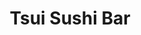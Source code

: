 ---
layout: place
title: "Tsui Sushi Bar"
permalink: /washington/seattle/tsui-sushi-bar.html
stateAbbr: WA
stateName: Washington
cityName: Seattle
place_id: ChIJnQ8RUGkUkFQRcfTGUvZN43w
photos:
  - name: >-
      places/ChIJnQ8RUGkUkFQRcfTGUvZN43w/photos/AeeoHcJt1uxb7DSN7jvi9oL86dGtb4SrYKHf3n4v4rCCGHL5uJeL25uKBEx9ozu91QYTpIPwSQPeOjhDHHOGNecqwU0d_zjcUyWJ8mW6x1NRwUUPAOKdBMVa-mjJQvgZiEZUjaRLkhiev2xgt19S3ZCR7wX24K1aPGM5kHnR-v7wvFK6ZhtLSflSwPTvHj_4MvLHIfZNHPtmviyoc5QRqdv1DUlG_ezgUQ4s7UJwEJbOKC9NfQNz6x73AE1PFQBrZ9ZR2epVF-yGmyJTc2UgcuVD4W2baqA2CaATUVTf7R0GHSdDWQ
    widthPx: 1893
    heightPx: 1065
    authorAttributions:
      - displayName: Tsui Sushi Bar
        uri: https://maps.google.com/maps/contrib/115201507669779201372
        photoUri: >-
          https://lh3.googleusercontent.com/a-/ALV-UjX-67WKPHgf-C3ZDpY0zejJYgA8kESl7XYbTHVS9MlMIvjTj43w=s100-p-k-no-mo
    flagContentUri: >-
      https://www.google.com/local/imagery/report/?cb_client=maps_api_places.places_api&image_key=!1e10!2sAF1QipOSc8W8ypjzY1cQ9kJ-7OMmTGIclrb6FZN6zf3E&hl=en-US
    googleMapsUri: >-
      https://www.google.com/maps/place//data=!3m4!1e2!3m2!1sAF1QipOSc8W8ypjzY1cQ9kJ-7OMmTGIclrb6FZN6zf3E!2e10!4m2!3m1!1s0x5490146950110f9d:0x7ce34df652c6f471
  - name: >-
      places/ChIJnQ8RUGkUkFQRcfTGUvZN43w/photos/AeeoHcK286Zgc93mCnvErK3JO-7GKibzkLXiKiBffbyne2Y5gF_nYM9JFpV1-aXpFhKASRA4o5flf-4f_OiuBTwGb_rtwVuD8u7Fmo9HQpVNFxRovKEyNxikGo2EGeOZLQrTwtBKKSqFa9Qmk_O7k94ziug13raPGn3O_YnfVzVnr0WZIKWMIKLx81MpzogL1Ab4jY5nQls1YPGeYn0iJfXB8W3PPPkcTr8kmVLRu5bQIiobTQJGt9PlEHnY51__7o6C8b0ocWAsTKIYJ1ioV5aHrrgXuzZyh6k6KfHNc2GVSXW6hQ
    widthPx: 1440
    heightPx: 810
    authorAttributions:
      - displayName: Tsui Sushi Bar
        uri: https://maps.google.com/maps/contrib/115201507669779201372
        photoUri: >-
          https://lh3.googleusercontent.com/a-/ALV-UjX-67WKPHgf-C3ZDpY0zejJYgA8kESl7XYbTHVS9MlMIvjTj43w=s100-p-k-no-mo
    flagContentUri: >-
      https://www.google.com/local/imagery/report/?cb_client=maps_api_places.places_api&image_key=!1e10!2sAF1QipO9ToTPatloe73NCQFCSmBTPXXRfEObB6npEotS&hl=en-US
    googleMapsUri: >-
      https://www.google.com/maps/place//data=!3m4!1e2!3m2!1sAF1QipO9ToTPatloe73NCQFCSmBTPXXRfEObB6npEotS!2e10!4m2!3m1!1s0x5490146950110f9d:0x7ce34df652c6f471
  - name: >-
      places/ChIJnQ8RUGkUkFQRcfTGUvZN43w/photos/AeeoHcLCP6U5dyGOAyB3CcVnd_ES8c0AeGupe5-RmcDPMqTPRb4auJpbBK5yyWl4f3KrCnyHmzGKZ6Qs2s441aRObbiQjZvjAWDEwmgWC4akDqGudlFqASJNlCQqqCm6lxxxIwESwbfOhUzDagU9xnl1TizxzDvLOMyNaY5G-06J1Pf2qb1wGuaOPY4N8NJwkToIr_xfudjxwpnOvL5D7kgalYwRMdMFEBZpk86S7aV8QntqXRF9bEJmMf7Ke6N67JRqrOBuag1sbI-X5wej7GK5-WST-SALICnrZAFDuQlnjq_3xg
    widthPx: 4164
    heightPx: 4800
    authorAttributions:
      - displayName: Tsui Sushi Bar
        uri: https://maps.google.com/maps/contrib/115201507669779201372
        photoUri: >-
          https://lh3.googleusercontent.com/a-/ALV-UjX-67WKPHgf-C3ZDpY0zejJYgA8kESl7XYbTHVS9MlMIvjTj43w=s100-p-k-no-mo
    flagContentUri: >-
      https://www.google.com/local/imagery/report/?cb_client=maps_api_places.places_api&image_key=!1e10!2sAF1QipPxZV2XlTr-hzuDjJ3yHU6NpftniYfLxrhKDxXJ&hl=en-US
    googleMapsUri: >-
      https://www.google.com/maps/place//data=!3m4!1e2!3m2!1sAF1QipPxZV2XlTr-hzuDjJ3yHU6NpftniYfLxrhKDxXJ!2e10!4m2!3m1!1s0x5490146950110f9d:0x7ce34df652c6f471
  - name: >-
      places/ChIJnQ8RUGkUkFQRcfTGUvZN43w/photos/AeeoHcJxfC854bvXqK76x_K1gk31LRBPVEhoOYOmJdlIM3tna_JH_Ev_9X75fk4lC05cZv0UUm5STH5HKjGt8gPF8jgLJFMO2DCSHviPKlA9rrNeEbUGzcyHGDU9my2x2q-r0AOao5vUNPcerycPZNK9JUubRPyFcvZfD5VuM0jrhVOjRaz7O3BML6tDfm3GGEUMn3BEllyqujxsqmoC-oJ5sXTQDLvOFyYD0TTk95r0Qv--AG3VOFSqxe2SFO8Mybkhb7ZRqnUX4RWzbuGkdXpx1jdl3m0h2WbmUC89w0DhWzfV3g
    widthPx: 1440
    heightPx: 810
    authorAttributions:
      - displayName: Tsui Sushi Bar
        uri: https://maps.google.com/maps/contrib/115201507669779201372
        photoUri: >-
          https://lh3.googleusercontent.com/a-/ALV-UjX-67WKPHgf-C3ZDpY0zejJYgA8kESl7XYbTHVS9MlMIvjTj43w=s100-p-k-no-mo
    flagContentUri: >-
      https://www.google.com/local/imagery/report/?cb_client=maps_api_places.places_api&image_key=!1e10!2sAF1QipMGd9WjT5zGrja_kMO1DCA5E7LaJG2AGLdyOcjf&hl=en-US
    googleMapsUri: >-
      https://www.google.com/maps/place//data=!3m4!1e2!3m2!1sAF1QipMGd9WjT5zGrja_kMO1DCA5E7LaJG2AGLdyOcjf!2e10!4m2!3m1!1s0x5490146950110f9d:0x7ce34df652c6f471
  - name: >-
      places/ChIJnQ8RUGkUkFQRcfTGUvZN43w/photos/AeeoHcKRaDd3AuqQZrWMbilvskizUokl_69NrAcQC5cRvGDtmGVC7K5-o0lVUo3dG64Nf7ue7mGoKDH63YgJVpf9yVy399CV21NI97WZerMaHC7q_Dil1FaYEUqcdmYYM5jxyrX80pKsMlWJuxtlNLSUoxeiEQQTEEQj-lJwkXz1teDDCg5AQXn6uhgJB7SX7SkkDVVpMLsCbRW-4GRD1znw9R9t_PvzZ2VYjCmJa6NogrratEAFITmq1gYk_IXltiN3Xgnp6eLvXCGLBdLrnGt3gRmcXQ81ZklHTEjxeaQMUNkX4A
    widthPx: 3000
    heightPx: 3113
    authorAttributions:
      - displayName: Tsui Sushi Bar
        uri: https://maps.google.com/maps/contrib/115201507669779201372
        photoUri: >-
          https://lh3.googleusercontent.com/a-/ALV-UjX-67WKPHgf-C3ZDpY0zejJYgA8kESl7XYbTHVS9MlMIvjTj43w=s100-p-k-no-mo
    flagContentUri: >-
      https://www.google.com/local/imagery/report/?cb_client=maps_api_places.places_api&image_key=!1e10!2sAF1QipPF63QBn7M_afSJJuKrcHoNzNQwFD-Czfa-z0Dw&hl=en-US
    googleMapsUri: >-
      https://www.google.com/maps/place//data=!3m4!1e2!3m2!1sAF1QipPF63QBn7M_afSJJuKrcHoNzNQwFD-Czfa-z0Dw!2e10!4m2!3m1!1s0x5490146950110f9d:0x7ce34df652c6f471
  - name: >-
      places/ChIJnQ8RUGkUkFQRcfTGUvZN43w/photos/AeeoHcJiZL6Imchabb3yiFCivvC64XrewVutwEkxfdhDUu0CElmkhtKiAfx7rZ_NdW81opbcCzm0_4co74b8D68vuQoyvo58teynM40qtu4lxtGJBnMy63Ms66IJ0CUkP4kH07BRie0fiyWCKZjs4jAij217Z6afcc4-ptFRSSZBxzOjh6fEQuOglPoCTn1psad3caCy3TxKe8RG7LaJXqmeoHYKzztw7Z9j4p_wvDGhtbAfNTTdNHlhpvqo4piiy_KXr4WeyghBMGH6feiL8Dn1lhEcRhrltVreHNNxfWN-9VBXIQ
    widthPx: 4800
    heightPx: 3600
    authorAttributions:
      - displayName: Tsui Sushi Bar
        uri: https://maps.google.com/maps/contrib/115201507669779201372
        photoUri: >-
          https://lh3.googleusercontent.com/a-/ALV-UjX-67WKPHgf-C3ZDpY0zejJYgA8kESl7XYbTHVS9MlMIvjTj43w=s100-p-k-no-mo
    flagContentUri: >-
      https://www.google.com/local/imagery/report/?cb_client=maps_api_places.places_api&image_key=!1e10!2sAF1QipP8rjQbL4zLVnLBgvMo3DtipLDFC_9K6t5U16mP&hl=en-US
    googleMapsUri: >-
      https://www.google.com/maps/place//data=!3m4!1e2!3m2!1sAF1QipP8rjQbL4zLVnLBgvMo3DtipLDFC_9K6t5U16mP!2e10!4m2!3m1!1s0x5490146950110f9d:0x7ce34df652c6f471
  - name: >-
      places/ChIJnQ8RUGkUkFQRcfTGUvZN43w/photos/AeeoHcIyWcEmAn869wf0MwQWuGKT61FeD5nzZvhzjN9WzDoH4XhakWg46yWoogAkn9UoNaIqYrhKROuSBwCJIGhlm5XBiE_SioNUX57Fxk0CJ8pDpSiAM5GcR_cWtr3ynxoPwh8K79NvV49ZUMZIqgnGDx0qtLgMGD-YlxILY5mrSpJgoU3SXAnxxEKDBRHb1P91Bg4rsIRWPQOdl7lJbCrfBRccwTI-TjhlMAGXOldUE_KX-uGAjSTpV4z53cZKsdAUDVa3TW8C9B_woXbKiLfk90-cIiYAndDm0IDPb4MWypSMGYNWGPy8XDGjJoMnRusy1ZCEZfkrGtxV5tY6s8bHa-ljYTy16oldpCLtlTGODvU3DxKPD0m6BwO3KvTbJC7Wh4bQRxs--PRbS5lowb4DC16TSiJkqAu2DwZ1uWIIhuW3Wg
    widthPx: 4080
    heightPx: 3072
    authorAttributions:
      - displayName: Brendon Keelan
        uri: https://maps.google.com/maps/contrib/114883466797677183953
        photoUri: >-
          https://lh3.googleusercontent.com/a/ACg8ocKIxmRd2lB9NOjqK9OU0ZntwXIITokU0xK4hqXGq5YMnWJoxA=s100-p-k-no-mo
    flagContentUri: >-
      https://www.google.com/local/imagery/report/?cb_client=maps_api_places.places_api&image_key=!1e10!2sCIHM0ogKEICAgICTo7DABg&hl=en-US
    googleMapsUri: >-
      https://www.google.com/maps/place//data=!3m4!1e2!3m2!1sCIHM0ogKEICAgICTo7DABg!2e10!4m2!3m1!1s0x5490146950110f9d:0x7ce34df652c6f471
  - name: >-
      places/ChIJnQ8RUGkUkFQRcfTGUvZN43w/photos/AeeoHcJw_92L7yhxGPGXzgTtJd-___aEuVQk5jTxqx8OElvwpo200PUsk_Nn5_iq_eoBOAlp0aMRxezn1q139p7MfqP4WOwzoxquih5DJ_Ahv5fTKL_jZb_PAVTLRl55iot44ufFLFZthA_roTnU1FLKvsY5mo_IE_9OfUmZ-GDpwzeCjzW-mQeSAjpTr97T1aNCCbUbMJLkSQ4GpKLVtznUOe4N1pEl-APH0MjnhcgO_gHHMVgkXJOWHSWEOZg5hJ55qQ_tBofK76Ls3fB9A_npuwum2uKXkyNpqMELamIHN3HbcQ
    widthPx: 4800
    heightPx: 3600
    authorAttributions:
      - displayName: Tsui Sushi Bar
        uri: https://maps.google.com/maps/contrib/115201507669779201372
        photoUri: >-
          https://lh3.googleusercontent.com/a-/ALV-UjX-67WKPHgf-C3ZDpY0zejJYgA8kESl7XYbTHVS9MlMIvjTj43w=s100-p-k-no-mo
    flagContentUri: >-
      https://www.google.com/local/imagery/report/?cb_client=maps_api_places.places_api&image_key=!1e10!2sAF1QipMSIeofLdz2ut88kRDzBlQ3RRI4qn8zqnRYnvC-&hl=en-US
    googleMapsUri: >-
      https://www.google.com/maps/place//data=!3m4!1e2!3m2!1sAF1QipMSIeofLdz2ut88kRDzBlQ3RRI4qn8zqnRYnvC-!2e10!4m2!3m1!1s0x5490146950110f9d:0x7ce34df652c6f471
  - name: >-
      places/ChIJnQ8RUGkUkFQRcfTGUvZN43w/photos/AeeoHcKHpsgCVfZwzhQGYp3Uxjoi4-hYmAHfwddyGylyjSso8H7jyGR3fNYqlaOQlyX3GX7M961kJhknERQ9LcEn68pc6G0rOYLRl55rLX2SQjifW96MwaBuvL94FeCQnb-SCUvR4IV-jblJpFARIBUmmAbEYMn4_OtWMTbuM26Hzx-AxhjmL4WsX1tiP63-fgtae-gHSiWg0zg9n-oKoX8w9pGBW-2Cq1ERFbojpeKhvG2pxmK5BRvma92jYEzOFS_QdgQuGxl9wgz7EUtBYlfDPMQ3K7gBbspgxZimDUdoLtFYrQ
    widthPx: 1812
    heightPx: 2176
    authorAttributions:
      - displayName: Tsui Sushi Bar
        uri: https://maps.google.com/maps/contrib/115201507669779201372
        photoUri: >-
          https://lh3.googleusercontent.com/a-/ALV-UjX-67WKPHgf-C3ZDpY0zejJYgA8kESl7XYbTHVS9MlMIvjTj43w=s100-p-k-no-mo
    flagContentUri: >-
      https://www.google.com/local/imagery/report/?cb_client=maps_api_places.places_api&image_key=!1e10!2sAF1QipPVEYFvdt2C0aMez_J8AcXpF7enEceBAngl512S&hl=en-US
    googleMapsUri: >-
      https://www.google.com/maps/place//data=!3m4!1e2!3m2!1sAF1QipPVEYFvdt2C0aMez_J8AcXpF7enEceBAngl512S!2e10!4m2!3m1!1s0x5490146950110f9d:0x7ce34df652c6f471
  - name: >-
      places/ChIJnQ8RUGkUkFQRcfTGUvZN43w/photos/AeeoHcKPwFClrWOawZwyCtE5_beskW8KuoueMG82imczTLX7obrXich1A44qaDQaKmQkD384tui4dlVgpPoV0Lp8mmS7CWGcPzWfj_KLu4Xh6QPAFLDjAYQ52-6kKqSU1QFYKtPxao-S5NXSx_6mtK-U7hoZBXFG59UU8gqjzPy9GcFN7oZBwFEzNxo-gyb2YSonDkpGRCdYl7kadu5pr0Vfqu3JEY3i_DC_iRSvY_17RYMmWd8EGCFuYjJ-mOpIUPriV4_gffQEKKP6pUgf7Yw5RQuqcIWmnLGojJP5THJPOEsaGQ
    widthPx: 3600
    heightPx: 4800
    authorAttributions:
      - displayName: Tsui Sushi Bar
        uri: https://maps.google.com/maps/contrib/115201507669779201372
        photoUri: >-
          https://lh3.googleusercontent.com/a-/ALV-UjX-67WKPHgf-C3ZDpY0zejJYgA8kESl7XYbTHVS9MlMIvjTj43w=s100-p-k-no-mo
    flagContentUri: >-
      https://www.google.com/local/imagery/report/?cb_client=maps_api_places.places_api&image_key=!1e10!2sAF1QipOZRLwGHjQ70ETvKXFzf2MxB-pewGFzldA2Ou3J&hl=en-US
    googleMapsUri: >-
      https://www.google.com/maps/place//data=!3m4!1e2!3m2!1sAF1QipOZRLwGHjQ70ETvKXFzf2MxB-pewGFzldA2Ou3J!2e10!4m2!3m1!1s0x5490146950110f9d:0x7ce34df652c6f471
address: 6421 Latona Ave NE, Seattle, WA 98115, USA
street: 6421 Latona Ave NE
city: Seattle
state: WA
zip: '98115'
country: USA
neighborhood: Green Lake
latitude: '47.675744'
longitude: '-122.325578'
accessibility_options:
  wheelchairAccessibleEntrance: true
  wheelchairAccessibleRestroom: true
  wheelchairAccessibleSeating: true
business_status: OPERATIONAL
name: Tsui Sushi Bar
google_maps_links:
  directionsUri: >-
    https://www.google.com/maps/dir//''/data=!4m7!4m6!1m1!4e2!1m2!1m1!1s0x5490146950110f9d:0x7ce34df652c6f471!3e0
  placeUri: https://maps.google.com/?cid=8999122200762446961
  writeAReviewUri: >-
    https://www.google.com/maps/place//data=!4m3!3m2!1s0x5490146950110f9d:0x7ce34df652c6f471!12e1
  reviewsUri: >-
    https://www.google.com/maps/place//data=!4m4!3m3!1s0x5490146950110f9d:0x7ce34df652c6f471!9m1!1b1
  photosUri: >-
    https://www.google.com/maps/place//data=!4m3!3m2!1s0x5490146950110f9d:0x7ce34df652c6f471!10e5
primary_type: Sushi Restaurant
opening_hours:
  regular: null
  current: null
secondary_opening_hours:
  regular:
    weekdayDescriptions: null
    type: null
  current:
    weekdayDescriptions: null
    type: null
phone: (206) 402-3553
price_level: PRICE_LEVEL_MODERATE
price_range: $20 &ndash; $30
rating: '4.3'
rating_count: 442
website: http://www.tsuisushi.com/
description: null
reviews: null
parking_options: null
payment_options: null
allow_dogs: null
curbside_pickup: null
delivery: null
dine_in: null
good_for_children: null
good_for_groups: null
good_for_sports: null
live_music: null
menu_for_children: null
outdoor_seating: null
reservable: null
restroom: null
serves_beer: null
serves_breakfast: null
serves_brunch: null
serves_cocktails: null
serves_coffee: null
serves_dinner: null
serves_dessert: null
serves_lunch: null
serves_vegetarian_food: null
serves_wine: null
takeout: null

---